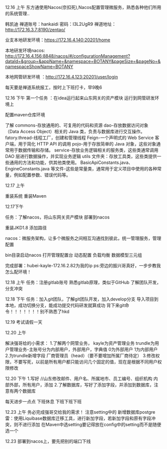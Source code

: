 12.16 上午
东方通使用Nacos(奈扣死),Nacos配置管理微服务，熟悉各种他们所用的系统管理..

韩凯迪
禅道账号：hankaidi 密码：I3L2UgR9
禅道地址：http://172.16.3.7:8190/zentao/

业支本地研发环境：https://172.16.4.140:20201/home

本地研发环境nacos:
http://172.16.4.156:8848/nacos/#/configurationManagement?dataId=&group=&appName=&namespace=BOTANY&pageSize=&pageNo=&namespaceShowName=BOTANY

本地网管研发环境 ：http://172.16.4.123:20201/user/login

每天要是禅道系统报工，按时上下班打卡，早9晚6

12.16 下午
第一个任务 ：在idea运行起来山东网关的资产模块 运行到网管研发环境上

配置maven仓库环境

了解
commons-存放通用的、可复用的代码和资源
dao-存放数据访问对象（Data Access Object）相关的 Java 类，负责与数据库进行交互操作。
fatory.thread-线程工厂，创建和管理线程
Feign-一个声明式的 Web Service 客户端，用于简化 HTTP API 的调用
pojo-用于存放简单的 Java 对象，这些对象通常用于数据传输和存储。
service-存放业务逻辑相关的服务类，这些类通常调用 DAO 层进行数据操作，并实现业务逻辑
utils 文件夹：存放工具类，这些类提供一些通用的方法和功能，供其他类使用。
BasicApiConstants.java、EngineConstants.java 等文件-这些是常量类，通常用于定义项目中使用的各种常量，例如配置参数、错误代码等。

12.17 上午

重装系统
重装Maven

12.17下午

任务：了解nacos，将山东网关资产模块 部署到nacos

重装JKD1.8 添加路径

nacos：微服务架构，让多个微服务之间相互沟通找到彼此，统一管理服务，管理配置

bin目录启动nacos 打开管理配置台
动态配置
负载均衡
数据模型三元组

完成部署：hubei-kayle-172.16.2.82为我的ip
ps:旁边的振兴哥真好，一步步教我怎么配环境！

12.18  上午
任务：注册gitlab账号
熟悉gitlab原理，类似于GitHub
了解团队开发，分支冲突

12.18 下午
任务：加入git团队，了解git团队开发，加入develop分支
导入项目到本地，成功切换分支，能成功提交代码研发就算成功
背下来git命令！！！！！！！别不熟悉了hkd

12.19 考试请假一天

12.20 上午

解决强哥给的小需求：
1.了解两个网管业务，
    kayle为资产管理业务 
    trundle为用户管理业务-主账号分为内部用户，外部用户，字典值 0为外部用户 1为内部用户
2.为trundle新增字段 厂商管理员（head）（要不要增加所属厂商待定）
3.修改权限，不要写死，以前是所有用户都只能访问几个固定的值，现在是根据不同用户权限修改

12.20 下午
1.写好 //山东修改邮件、用户名、所属地市、员工编号、组织机构
内部外部，所有用户，添加
2.了解数据库，写好了添加字段，并添加到数据库，注意有两个数据库

每天进步一点点 下班休息 下班下班下班

12.23 上午
务必完成强哥交给我的需求！
注意setting中的
新增数据库postgre 
雷：使用Liquibase数据库迁移工具，进行新加字段，若新加字段和原有字段冲突，则不进行添加
在Maven中选setting要记得放在config中的setting而不是随便选一个

12.23
部署到nacos上，要先把别的端口下线
